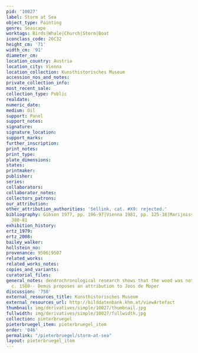 ```yaml
---
pid: '10027'
label: Storm at Sea
object_type: Painting
genre: Seascape
worktags: Birds|Whale|Church|Storm|Boat
iconclass_code: 26C32
height_cm: '71'
width_cm: '91'
diameter_cm:
location_country: Austria
location_city: Vienna
location_collection: Kunsthistorisches Museum
accession_nos_and_notes:
private_collection_info:
most_recent_sale:
collection_type: Public
realdate:
numeric_date:
medium: Oil
support: Panel
support_notes:
signature:
signature_location:
support_marks:
further_inscription:
print_notes:
print_type:
plate_dimensions:
states:
printmaker:
publisher:
series:
collaborators:
collaborator_notes:
collectors_patrons:
our_attribution:
other_attribution_authorities: 'Sellink, cat. #X9: rejected.'
bibliography: Gibson 1977, pp. 196-97|Vienna 1981, pp. 125-38|Marijnissen 1988, pp.
  380-81
exhibition_history:
ertz_1979:
ertz_2008:
bailey_walker:
hollstein_no:
provenance: 9506|9507
related_works:
related_works_notes:
copies_and_variants:
curatorial_files:
general_notes: dendrochronological research shows that the wood was not felled before
  c. 1580-- Demus proposes an attribution to Joos de Moper
discussion: '758'
external_resources_title: Kunsthistorisches Museum
external_resources_url: http://bilddatenbank.khm.at/viewArtefact
thumbnail: img/derivatives/simple/10027/thumbnail.jpg
fullwidth: img/derivatives/simple/10027/fullwidth.jpg
collection: pieterbruegel
pieterbruegel_item: pieterbruegel_item
order: '046'
permalink: "/pieterbruegel/storm-at-sea"
layout: pieterbruegel_item
---
```

